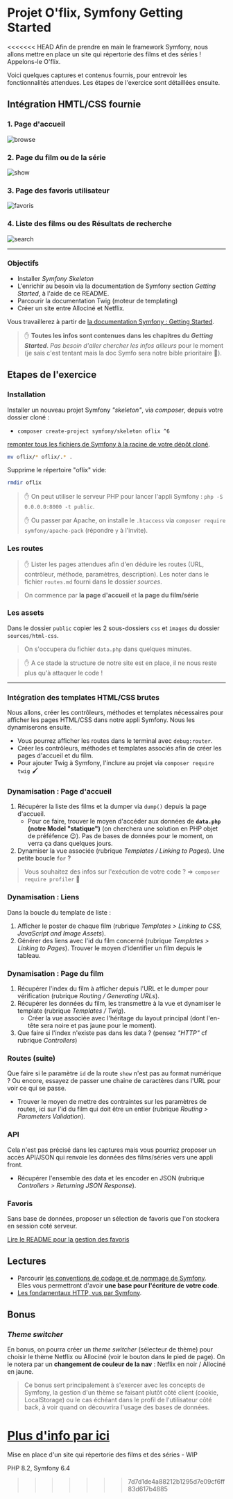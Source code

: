 # Projet O'flix, Symfony Getting Started

<<<<<<< HEAD
Afin de prendre en main le framework Symfony, nous allons mettre en place un site qui répertorie des films et des séries ! Appelons-le O'flix.

Voici quelques captures et contenus fournis, pour entrevoir les fonctionnalités attendues. Les étapes de l'exercice sont détaillées ensuite.

## Intégration HMTL/CSS fournie

### 1. Page d'accueil

![browse](./sources/readme/01-index.png)

### 2. Page du film ou de la série

![show](./sources/readme/02-show.png)

### 3. Page des favoris utilisateur

![favoris](./sources/readme/03-favorites.png)

### 4. Liste des films ou des Résultats de recherche

![search](./sources/readme/04-list.png)

---

### Objectifs

- Installer _Symfony Skeleton_
- L'enrichir au besoin via la documentation de Symfony section _Getting Started_, à l'aide de ce README.
- Parcourir la documentation Twig (moteur de templating)
- Créer un site entre Allociné et Netflix.

Vous travaillerez à partir de [la documentation Symfony : Getting Started](https://symfony.com/doc/current/index.html).

> :hand: **Toutes les infos sont contenues dans les chapitres du _Getting Started_**. _Pas besoin d'aller chercher les infos ailleurs_ pour le moment (je sais c'est tentant mais la doc Symfo sera notre bible prioritaire :pray:).

## Etapes de l'exercice

### Installation

Installer un nouveau projet Symfony _"skeleton"_, via _composer_, depuis votre dossier cloné :

- `composer create-project symfony/skeleton oflix ^6`

[remonter tous les fichiers de Symfony à la racine de votre dépôt cloné](https://kourou.oclock.io/ressources/fiche-recap/symfony-basics/#anchor-remonter-tous-les-fichiers-dun-niveau).
```bash
mv oflix/* oflix/.* .
```

Supprime le répertoire "oflix" vide:

```bash
rmdir oflix
```

> :hand: On peut utiliser le serveur PHP pour lancer l'appli Symfony : `php -S 0.0.0.0:8000 -t public`.
> 
> :hand: Ou passer par Apache, on installe le `.htaccess` via `composer require symfony/apache-pack` (répondre `y` à l'invite).

### Les routes

> :hand: Lister les pages attendues afin d'en déduire les routes (URL, contrôleur, méthode, paramètres, description). Les noter dans le fichier `routes.md` fourni dans le dossier _sources_.

> On commence par **la page d'accueil** et **la page du film/série**

### Les assets

Dans le dossier `public` copier les 2 sous-dossiers `css` et `images` du dossier `sources/html-css`.

> On s'occupera du fichier `data.php` dans quelques minutes.

> :hand: A ce stade la structure de notre site est en place, il ne nous reste plus qu'à attaquer le code !

---

### Intégration des templates HTML/CSS brutes

Nous allons, créer les contrôleurs, méthodes et templates nécessaires pour afficher les pages HTML/CSS dans notre appli Symfony. Nous les dynamiserons ensuite.

- Vous pourrez afficher les routes dans le terminal avec `debug:router`.
- Créer les contrôleurs, méthodes et templates associés afin de créer les pages d'accueil et du film.
- Pour ajouter Twig à Symfony, l'inclure au projet via `composer require twig` :paintbrush:

### Dynamisation : Page d'accueil

1. Récupérer la liste des films et la dumper via `dump()` depuis la page d'accueil.
   - Pour ce faire, trouver le moyen d'accéder aux données de **`data.php` (notre Model "statique")** (on cherchera une solution en PHP objet de préféfence :wink:). Pas de bases de données pour le moment, on verra ça dans quelques jours.
2. Dynamiser la vue associée (rubrique _Templates / Linking to Pages_). Une petite boucle `for` ?

> Vous souhaitez des infos sur l'exécution de votre code ? => `composer require profiler` :tada:

### Dynamisation : Liens

Dans la boucle du template de liste :

1. Afficher le poster de chaque film (rubrique _Templates > Linking to CSS, JavaScript and Image Assets_).
2. Générer des liens avec l'id du film concerné (rubrique _Templates > Linking to Pages_). Trouver le moyen d'identifier un film depuis le tableau.

### Dynamisation : Page du film

1. Récupérer l'index du film à afficher depuis l'URL et le dumper pour vérification (rubrique _Routing / Generating URLs_).
2. Récupérer les données du film, les transmettre à la vue et dynamiser le template (rubrique _Templates / Twig_).
   - Créer la vue associée avec l'héritage du layout principal (dont l'en-tête sera noire et pas jaune pour le moment).
3. Que faire si l'index n'existe pas dans les data ? (pensez _"HTTP"_ cf rubrique _Controllers_)

### Routes (suite)

Que faire si le paramètre `id` de la route `show` n'est pas au format numérique ? Ou encore, essayez de passer une chaine de caractères dans l'URL pour voir ce qui se passe.

- Trouver le moyen de mettre des contraintes sur les paramètres de routes, ici sur l'id du film qui doit être un entier (rubrique _Routing > Parameters Validation_).

### API

Cela n'est pas précisé dans les captures mais vous pourriez proposer un accès API/JSON qui renvoie les données des films/séries vers une appli front.

- Récupérer l'ensemble des data et les encoder en JSON (rubrique _Controllers > Returning JSON Response_).

### Favoris

Sans base de données, proposer un sélection de favoris que l'on stockera en session coté serveur.

[Lire le README pour la gestion des favoris](README-Favorites.md)

## Lectures

- Parcourir [les conventions de codage et de nommage de Symfony](https://symfony.com/doc/current/contributing/code/standards.html).  
Elles vous permettront d'avoir **une base pour l'écriture de votre code**.
- [Les fondamentaux HTTP, vus par Symfony](https://symfony.com/doc/current/introduction/http_fundamentals.html).

## Bonus

### *Theme switcher*

En bonus, on pourra créer un _theme switcher_ (sélecteur de thème) pour choisir le thème Netflix ou Allociné (voir le bouton dans le pied de page).
On le notera par un **changement de couleur de la nav** : Netflix en noir / Allociné en jaune.

> Ce bonus sert principalement à s'exercer avec les concepts de Symfony, la gestion d'un thème se faisant plutôt côté client (cookie, LocalStorage) ou le cas échéant dans le profil de l'utilisateur côté back, à voir quand on découvrira l'usage des bases de données.

[Plus d'info par ici](README-Theme-switcher.md)
=======
Mise en place d'un site qui répertorie des films et des séries - WIP

PHP 8.2, Symfony 6.4 
>>>>>>> 7d7d1de4a88212b1295d7e09cf6ff83d617b4885
